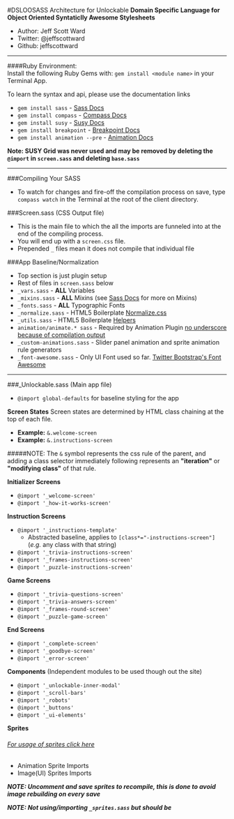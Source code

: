 #DSLOOSASS Architecture for Unlockable
**Domain Specific Language for Object Oriented Syntaticlly Awesome Stylesheets**

* Author: Jeff Scott Ward
* Twitter: @jeffscottward
* Github: jeffscottward

------

####Ruby Environment:  
Install the following Ruby Gems with: `gem install <module name>` in your Terminal App.

To learn the syntax and api, please use the documentation links 

* `gem install sass` - [Sass Docs](http://sass-lang.com/docs/yardoc/file.SASS_REFERENCE.html)
* `gem install compass` - [Compass Docs](http://compass-style.org/reference/compass/css3/)
* `gem install susy`  - [Susy Docs](http://susy.oddbird.net/guides/reference/)
* `gem install breakpoint` - [Breakpoint Docs](http://breakpoint-sass.com/)
* `gem install animation --pre` - [Animation Docs](https://github.com/ericam/compass-animation)

**Note: SUSY Grid was never used and may be removed by deleting the `@import` in `screen.sass` and deleting `base.sass`**

------
###Compiling Your SASS
* To watch for changes and fire-off the compilation process on save, type `compass watch` in the Terminal at the root of the client directory.

###Screen.sass (CSS Output file)
* This is the main file to which the all the imports are funneled into at the end of the compiling process.
* You will end up with a `screen.css` file.
* Prepended `_` files mean it does not compile that individual file

###App Baseline/Normalization
* Top section is just plugin setup
* Rest of files in `screen.sass` below
* `_vars.sass` - **ALL** Variables
* `_mixins.sass` - **ALL** Mixins (see [Sass Docs](http://sass-lang.com/docs/yardoc/file.SASS_REFERENCE.html) for more on Mixins)
* `_fonts.sass` - **ALL** Typographic Fonts
* `_normalize.sass` - HTML5 Boilerplate [Normalize.css](https://github.com/necolas/normalize.css/)
* `_utils.sass` - HTML5 Boilerplate [Helpers](https://github.com/iaakash/HTML5Bolierplate/blob/master/doc/css.md)
* `animation/animate.* sass` - Required by Animation Plugin [no underscore because of compilation output](https://github.com/ericam/compass-animation#animatecss)
* `_custom-animations.sass` - Slider panel animation and sprite animation rule generators
* `_font-awesome.sass` - Only UI Font used so far. [Twitter Bootstrap's Font Awesome](http://fortawesome.github.io/Font-Awesome/)

------
###_Unlockable.sass (Main app file)

* `@import global-defaults` for baseline styling for the app

**Screen States**
Screen states are determined by HTML class chaining at the top of each file. 

* **Example:** `&.welcome-screen`
* **Example:** `&.instructions-screen`

#####NOTE:
The `&` symbol represents the css rule of the parent, and adding a class selector immediately following represents an **"iteration"** or **"modifying class"** of that rule.


**Initializer Screens**

* `@import '_welcome-screen'`
* `@import '_how-it-works-screen'`

**Instruction Screens**

* `@import '_instructions-template'` 
   * Abstracted baseline, applies to `[class*="-instructions-screen"]` (*e.g.* any class with that string)
* `@import '_trivia-instructions-screen'`
* `@import '_frames-instructions-screen'`
* `@import '_puzzle-instructions-screen'`

**Game Screens**

* `@import '_trivia-questions-screen'`
* `@import '_trivia-answers-screen'`
* `@import '_frames-round-screen'`
* `@import '_puzzle-game-screen'`

**End Screens**

* `@import '_complete-screen'`
* `@import '_goodbye-screen'`
* `@import '_error-screen'`

**Components** (Independent modules to be used though out the site)

* `@import '_unlockable-inner-modal'`
* `@import '_scroll-bars'`
* `@import '_robots'`
* `@import '_buttons'`
* `@import '_ui-elements'`

**Sprites**
###### [For usage of sprites click here](http://compass-style.org/help/tutorials/spriting/)

* Animation Sprite Imports
* Image(UI) Sprites Imports

***NOTE: Uncomment and save sprites to recompile, this is done to avoid image rebuilding on every save***

***NOTE: Not using/importing `_sprites.sass` but should be***